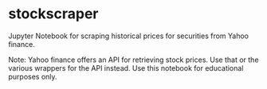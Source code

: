 # stockscraper
Jupyter Notebook for scraping historical prices for securities from Yahoo finance.

Note: Yahoo finance offers an API for retrieving stock prices. Use that or the various wrappers for the API instead. Use this notebook for educational purposes only.
